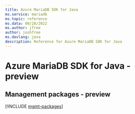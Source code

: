 ```yaml
---
title: Azure MariaDB SDK for Java
ms.service: mariadb
ms.topic: reference
ms.data: 09/28/2022
ms.author: jfree
author: joshfree
ms.devlang: java
description: Reference for Azure MariaDB SDK for Java
---
```

# Azure MariaDB SDK for Java - preview

## Management packages - preview
[!INCLUDE [mgmt-packages](mariadb-mgmt-index.md)]